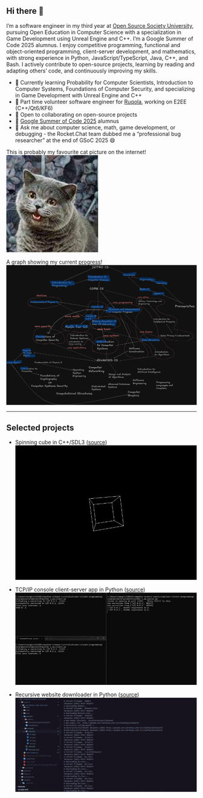<!--
**edcedcedcedc/edcedcedcedc** is a ✨ _special_ ✨ repository because its `README.md` (this file) appears on your GitHub profile.

Here are some ideas to get you started:
- 📫 How to reach me: [LinkedIn](https://www.linkedin.com/in/androranogajec/) or [email](mailto:ranogaet@gmail.com).
- 🔭 I’m currently working on ...
- 🌱 I’m currently learning ...
- 👯 I’m looking to collaborate on ...
- 🤔 I’m looking for help with ...
- 💬 Ask me about ...
- 📫 How to reach me: ...
- 😄 Pronouns: ...
- ⚡ Fun fact: ...
-->

## Hi there 👋  

I’m a software engineer in my third year at [Open Source Society University](https://cs.ossu.dev/), pursuing Open Education in Computer Science with a specialization in Game Development using Unreal Engine and C++. I’m a Google Summer of Code 2025 alumnus. I enjoy competitive programming, functional and object-oriented programming, client-server development, and mathematics, with strong experience in Python, JavaScript/TypeScript, Java, C++, and Bash. I actively contribute to open-source projects, learning by reading and adapting others’ code, and continuously improving my skills.

- 🌱 Currently learning Probability for Computer Scientists, Introduction to Computer Systems, Foundations of Computer Security, and specializing in Game Development with Unreal Engine and C++
- 🔭 Part time volunteer software engineer for [Ruqola](https://github.com/KDE/ruqola), working on E2EE (C++/Qt6/KF6)  
- 👯 Open to collaborating on open-source projects  
- 🚀 [Google Summer of Code 2025](https://summerofcode.withgoogle.com/programs/2025/projects/RTuXxB1k) alumnus  
- 💬 Ask me about computer science, math, game development, or debugging - the Rocket.Chat team dubbed me a “professional bug researcher” at the end of GSoC 2025 😄

This is probably my favourite cat picture on the internet!  
![cat](cs50cat.png)

A graph showing my current [progress](https://github.com/edcedcedcedc/computer-science-curriculum-ossu)!
![progress](dag1.png)

---

## Selected projects

- Spinning cube in C++/SDL3 ([source](https://github.com/edcedcedcedc/computer-science-curriculum-ossu/tree/master/advanced-cs/advanced-math/linear-algebra/spinningCube))  
  ![spinningcube](spinningcube.gif)

- TCP/IP console client-server app in Python ([source](https://github.com/edcedcedcedc/computer-science-curriculum-ossu/tree/master/core-cs/core-programming/sicp/projects/project2))  
  ![tcp](tcp1.gif)

- Recursive website downloader in Python ([source](https://github.com/edcedcedcedc/computer-science-curriculum-ossu/tree/master/core-cs/core-theory/data-structures/download))  
  ![downloader](downloader111.gif)
